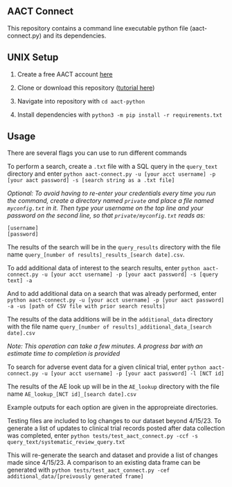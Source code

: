 ## AACT Connect

This repository contains a command line executable python file (aact-connect.py) and its dependencies.

## UNIX Setup

1. Create a free AACT account [here](https://aact.ctti-clinicaltrials.org/users/sign_up) 

2. Clone or download this repository ([tutorial here](https://www.tutorialspoint.com/how-to-clone-a-github-repository))

3. Navigate into repository with `cd aact-python` 

4. Install dependencies with `python3 -m pip install -r requirements.txt`

## Usage

There are several flags you can use to run different commands

To perform a search, create a `.txt` file with a SQL query in the `query_text` directory and enter
`python aact-connect.py -u [your acct username] -p [your aact password] -s [search string as a .txt file]`

_Optional: To avoid having to re-enter your credentials every time you run the command, create a directory named `private` and place a file named `myconfig.txt` in it. Then type your username on the top line and your password on the second line, so that `private/myconfig.txt` reads as:_
```
[username]
[password]
```

The results of the search will be in the `query_results` directory with the file name `query_[number of results]_results_[search date].csv`. 

To add additional data of interest to the search results, enter
`python aact-connect.py -u [your acct username] -p [your aact password] -s [query text] -a`

And to add additional data on a search that was already performed, enter
`python aact-connect.py -u [your acct username] -p [your aact password] -a -us [path of CSV file with prior search results]`

The results of the data additions will be in the `additional_data` directory with the file name `query_[number of results]_additional_data_[search date].csv`

_Note: This operation can take a few minutes. A progress bar with an estimate time to completion is provided_

To search for adverse event data for a given clinical trial, enter
`python aact-connect.py -u [your acct username] -p [your aact password] -l [NCT id]`

The results of the AE look up will be in the `AE_lookup` directory with the file name `AE_lookup_[NCT id]_[search date].csv`

Example outputs for each option are given in the appropreiate directories. 

Testing files are included to log changes to our dataset beyond 4/15/23. To generate a list of updates to clinical trial records posted after data collection was completed, enter
`python tests/test_aact_connect.py -ccf -s query_text/systematic_review_query.txt`

This will re-generate the search and dataset and provide a list of changes made since 4/15/23. A comparison to an existing data frame can be generated with 
`python tests/test_aact_connect.py -cef additional_data/[preivously generated frame]`
